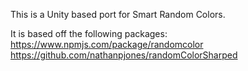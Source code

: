 This is a Unity based port for Smart Random Colors.

It is based off the following packages:
https://www.npmjs.com/package/randomcolor
https://github.com/nathanpjones/randomColorSharped
